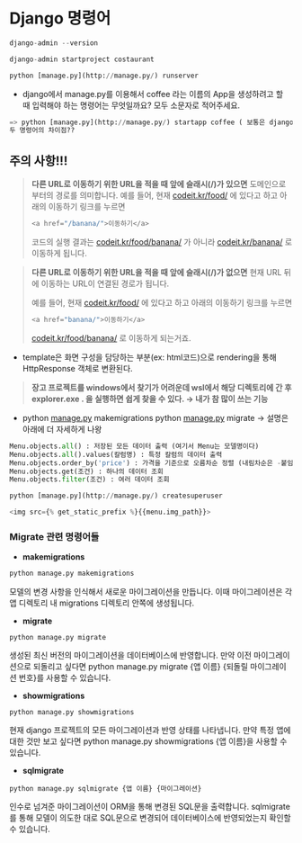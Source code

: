 # Django 명령어
```python
django-admin --version
```

```python
django-admin startproject costaurant
```

```python
python [manage.py](http://manage.py/) runserver
```

- django에서 manage.py를 이용해서 coffee 라는 이름의 App을 생성하려고 할 때
입력해야 하는 명령어는 무엇일까요? 모두 소문자로 적어주세요.

```python
=> python [manage.py](http://manage.py/) startapp coffee ( 보통은 django-admin startapp coffee)
두 명령어의 차이점??
```

## 주의 사항!!!

> **다른 URL로 이동하기 위한 URL을 적을 때 앞에 슬래시(/)가 있으면** 도메인으로 부터의 경로를 의미합니다. 예를 들어, 현재 [codeit.kr/food/](http://codeit.kr/food/) 에 있다고 하고 아래의 이동하기 링크를 누르면
> 
> 
> ```python
> <a href="/banana/">이동하기</a>
> ```
> 
> 코드의 실행 결과는 [codeit.kr/food/banana/](http://codeit.kr/food/banana/%EA%B0%80) 가 아니라 [codeit.kr/banana/](http://xn--codeit-224xx49h.kr/banana/%EB%A1%9C) 로 이동하게 됩니다.
> 

> **다른 URL로 이동하기 위한 URL을 적을 때 앞에 슬래시(/)가 없으면** 현재 URL 뒤에 이동하는 URL이 연결된 경로가 됩니다.
> 
> 
> 예를 들어,  현재 [codeit.kr/food/](http://codeit.kr/food/) 에 있다고 하고 아래의 이동하기 링크를 누르면
> 
> ```python
> <a href="banana/">이동하기</a>
> ```
> 
> [codeit.kr/food/banana/](http://codeit.kr/food/banana/) 로 이동하게 되는거죠.
> 
- template은 화면 구성을 담당하는 부분(ex: html코드)으로 rendering을 통해 HttpResponse 객체로 변환된다.

> **장고 프로젝트를 windows에서 찾기가 어려운데 wsl에서 해당 디렉토리에 간 후 explorer.exe . 을 실행하면 쉽게 찾을 수 있다. → 내가 참 많이 쓰는 기능**
> 
- python [manage.py](http://manage.py/) makemigrations
python [manage.py](http://manage.py/) migrate → 설명은 아래에 더 자세하게 나왕

```python
Menu.objects.all() : 저장된 모든 데이터 출력 (여기서 Menu는 모델명이다)
Menu.objects.all().values(칼럼명) : 특정 칼럼의 데이터 출력
Menu.objects.order_by('price') : 가격을 기준으로 오름차순 정렬 (내림차순은 -붙임)
Menu.objects.get(조건) : 하나의 데이터 조회
Menu.objects.filter(조건) : 여러 데이터 조회
```

```python
python [manage.py](http://manage.py/) createsuperuser
```

```python
<img src={% get_static_prefix %}{{menu.img_path}}>
```

### Migrate 관련 명령어들

- **makemigrations**

```python
python manage.py makemigrations
```

모델의 변경 사항을 인식해서 새로운 마이그레이션을 만듭니다. 이때 마이그레이션은 각 앱 디렉토리 내 migrations 디렉토리 안쪽에 생성됩니다.

- **migrate**

```
python manage.py migrate
```

생성된 최신 버전의 마이그레이션을 데이터베이스에 반영합니다. 만약 이전 마이그레이션으로 되돌리고 싶다면 python manage.py migrate {앱 이름} {되돌릴 마이그레이션 번호}를 사용할 수 있습니다.

- **showmigrations**

```
python manage.py showmigrations
```

현재 django 프로젝트의 모든 마이그레이션과 반영 상태를 나타냅니다. 만약 특정 앱에 대한 것만 보고 싶다면 python manage.py showmigrations {앱 이름}을 사용할 수 있습니다.

- **sqlmigrate**

```
python manage.py sqlmigrate {앱 이름} {마이그레이션}
```

인수로 넘겨준 마이그레이션이 ORM을 통해 변경된 SQL문을 출력합니다. sqlmigrate를 통해 모델이 의도한 대로 SQL문으로 변경되어 데이터베이스에 반영되었는지 확인할 수 있습니다.
